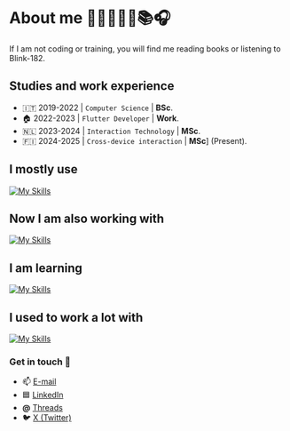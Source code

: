 # About me 👨🏼‍💻🏋️‍♂️📚🎧
If I am not coding or training, you will find me reading books or listening to Blink-182. 
<br>

## Studies and work experience
- 🇮🇹 2019-2022 | `Computer Science` | **BSc**. 
- 🏠 2022-2023 | `Flutter Developer` | **Work**.
- 🇳🇱 2023-2024 | `Interaction Technology` | **MSc**.
- 🇫🇮 2024-2025 | `Cross-device interaction` | **MSc**] (Present).

## I mostly use
[![My Skills](https://skillicons.dev/icons?i=dart,flutter,firebase,py,androidstudio,vscode,git,github,figma,materialui)](https://skillicons.dev)

## Now I am also working with
[![My Skills](https://skillicons.dev/icons?i=gcp,ts)](https://skillicons.dev)

## I am learning
[![My Skills](https://skillicons.dev/icons?i=ruby,rails,swift)](https://skillicons.dev)

## I used to work a lot with
[![My Skills](https://skillicons.dev/icons?i=java,cpp,processing,arduino,gitlab,linux,mysql,postgres,postman)](https://skillicons.dev)

### Get in touch 🤙
- 📫 [E-mail](mailto:gianlucaromeo@outlook.com)
- 🟦 [LinkedIn](https://www.linkedin.com/in/gianluca-romeo/)
- **@** [Threads](https://www.threads.net/@__gianluc4)
- 🐦 [X (Twitter)](https://twitter.com/__gianluc4)
<br>
